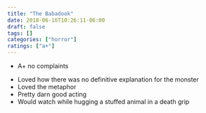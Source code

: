 ```yaml
---
title: "The Babadook"
date: 2018-06-16T10:26:11-06:00
draft: false
tags: []
categories: ["horror"]
ratings: ["a+"]
---
```


* A+ no complaints
<!--more-->
* Loved how there was no definitive explanation for the monster
* Loved the metaphor
* Pretty darn good acting
* Would watch while hugging a stuffed animal in a death grip
